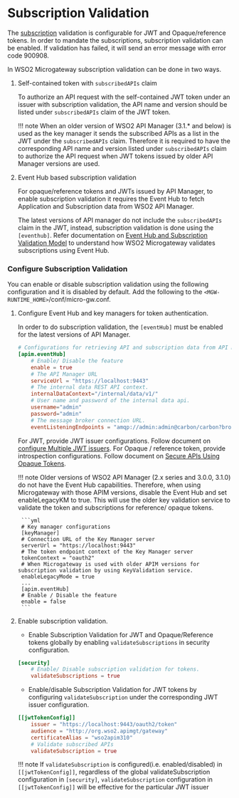 # Subscription Validation

The [subscription]({{apim_path}}/learn/consume-api/manage-subscription/subscribe-to-an-api/) validation is configurable for JWT and Opaque/reference tokens. In order to mandate the subscriptions, subscription validation can be enabled. 
If validation has failed, it will send an error message with error code 900908.

In WSO2 Microgateway subscription validation can be done in two ways.

1. Self-contained token with `subscribedAPIs` claim
    
    To authorize an API request with the self-contained JWT token under an issuer with subscription validation, the API name and version should be listed under `subscribedAPIs` claim of the JWT token.
    
    !!! note
        When an older version of WSO2 API Manager (3.1.* and below) is used as the key manager it sends the subscribed APIs as a list in the JWT under the `subscribedAPIs` claim. Therefore it is required to have the corresponding API name and version listed under `subscribedAPIs` claim to authorize the API request when JWT tokens issued by older API Manager versions are used. 

2. Event Hub based subscription validation

    For opaque/reference tokens and JWTs issued by API Manager, to enable subscription validation it requires the Event Hub to fetch Application and Subscription data from WSO2 API Manager.
    
    The latest versions of API manager do not include the `subscribedAPIs` claim in the JWT, instead, subscription validation is done using the `[eventhub]`. Refer documentation on [Event Hub and Subscription Validation Model]({{base_path}}/concepts/event-hub-and-subscription-validation/) to understand how WSO2 Microgateway validates subscriptions using Event Hub.   

### Configure Subscription Validation

You can enable or disable subscription validation using the following configuration and it is disabled by default. Add the following to the `<MGW-RUNTIME_HOME>`/conf/micro-gw.conf.

1. Configure Event Hub and key managers for token authentication.

    In order to do subscription validation, the `[eventHub]` must be enabled for the latest versions of API Manager. 

    ```toml
    # Configurations for retrieving API and subscription data from API Manager.
    [apim.eventHub]
        # Enable/ Disable the feature
        enable = true
        # The API Manager URL
        serviceUrl = "https://localhost:9443"
        # The internal data REST API context.
        internalDataContext="/internal/data/v1/"
        # User name and password of the internal data api.
        username="admin"
        password="admin"
        # The message broker connection URL.
        eventListeningEndpoints = "amqp://admin:admin@carbon/carbon?brokerlist='tcp://localhost:5672'"
    ```
   
    For JWT, provide JWT issuer configurations. Follow document on [configure Multiple JWT issuers]({{base_path}}/depoloy/security/api-authentication/secure-apis-using-oauth2.0-access-tokens/secure-apis-using-jwt-self-contained-jwt/#configure-multiple-jwt-issuers).
    For Opaque / reference token, provide introspection configurations. Follow document on [Secure APIs Using Opaque Tokens]({{base_path}}/depoloy/security/api-authentication/secure-apis-using-oauth2.0-access-tokens/secure-apis-using-opaque-tokens/#configure-api-microgateway-to-validate-oauth2-opaque-tokens).
    
    !!! note
        Older versions of WSO2 API Manager (2.x series and 3.0.0, 3.1.0) do not have the Event Hub capabilities. Therefore, when using Microgateway with those APIM versions, disable the Event Hub and set enableLegacyKM to true. This will use the older key validation service to validate the token and subscriptions for reference/ opaque tokens.
    
        ```yml
        # Key manager configurations
        [keyManager]
        # Connection URL of the Key Manager server
        serverUrl = "https://localhost:9443"
        # The token endpoint context of the Key Manager server
        tokenContext = "oauth2"
        # When Microgateway is used with older APIM versions for subscription validation by using KeyValidation service.
        enableLegacyMode = true
        ...
        [apim.eventHub]
        # Enable / Disable the feature
        enable = false
        ```
        
2. Enable subscription validation.
   
    - Enable Subscription Validation for JWT and Opaque/Reference tokens globally by enabling `validateSubscriptions` in security configuration.
    
    ```toml
    [security]
        # Enable/ Disable subscription validation for tokens.
        validateSubscriptions = true
    ```
    
    - Enable/disable Subscription Validation for JWT tokens by configuring `validateSubscription` under the corresponding JWT issuer configuration.
    
    ```toml 
    [[jwtTokenConfig]]
        issuer = "https://localhost:9443/oauth2/token"
        audience = "http://org.wso2.apimgt/gateway"
        certificateAlias = "wso2apim310"
        # Validate subscribed APIs
        validateSubscription = true
    ```
   
    !!! note
        If `validateSubscription` is configured(i.e. enabled/disabled) in `[[jwtTokenConfig]]`, regardless of the global validateSubscription configuration in `[security]`, 
        `validateSubscription` configuration in `[[jwtTokenConfig]]` will be effective for the particular JWT issuer
     